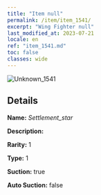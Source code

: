 ```yaml
---
title: "Item null"
permalink: /item/item_1541/
excerpt: "Wing Fighter null"
last_modified_at: 2023-07-21
locale: en
ref: "item_1541.md"
toc: false
classes: wide
---
```



 ![Unknown_1541](/images/item/Settlement_star_p.png)



## Details

 **Name:** *Settlement_star* 

 **Description:** 

 **Rarity:** 1 

 **Type:** 1 

 **Suction:** true 

 **Auto Suction:** false 



